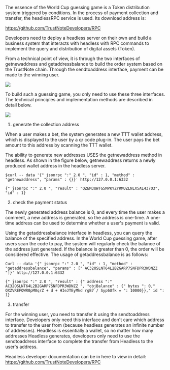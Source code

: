 The essence of the World Cup guessing game is a Token distribution system triggered by conditions. In the process of payment collection and transfer, the headlessRPC service is used. Its download address is:

https://github.com/TrustNoteDevelopers/RPC

Developers need to deploy a headless server on their own and build a business system that interacts with headless with RPC commands to implement the query and distribution of digital assets (Token).

From a technical point of view, it is through the two interfaces of getnewaddress and getaddressbalance to build the order system based on the TrustNote chain. Through the sendtoaddress interface, payment can be made to the winning user.

![](https://github.com/TrustNoteDevelopers/wiki/raw/master/samples/images/worldcup2018_01.jpg)

To build such a guessing game, you only need to use these three interfaces. The technical principles and implementation methods are described in detail below.

![](https://github.com/TrustNoteDevelopers/wiki/raw/master/samples/images/worldcup2018_02.jpg)

1) generate the collection address

When a user makes a bet, the system generates a new TTT wallet address, which is displayed to the user by a qr code plug-in. The user pays the bet amount to this address by scanning the TTT wallet.

The ability to generate new addresses USES the getnewaddress method in headless. As shown in the figure below, getnewaddress returns a newly produced wallet address in the headless server.

```
$curl -- data '{" jsonrpc ":" 2.0 ", "id" : 1, "method" : "getnewaddress", "params" : {}}' http://127.0.0.1:6332 
```

```
{" jsonrpc ":" 2.0 ", "result" : "QZEM3UWTG5MPKYZYRMUZLNLX5AL437O3", "id" : 1}
```

2) check the payment status

The newly generated address balance is 0, and every time the user makes a comment, a new address is generated, so the address is one-time. A one-time address can be used to determine whether a user's payment is valid.

Using the getaddressbalance interface in headless, you can query the balance of the specified address. In the World Cup guessing game, after users scan the code to pay, the system will regularly check the balance of the address just generated. If the balance is greater than 0, the order will be considered effective. The usage of getaddressbalance is as follows:

```
Curl -- data '{" jsonrpc ":" 2.0 ", "id" : 1, "method" : "getaddressbalance", "params" : [" AC32OSLNT64L2B2GARP7SNFDPR3WDNZZ "]}' http://127.0.0.1:6332
```

```
{" jsonrpc ":" 2.0 ", "result" : {" address ":" AC32OSLNT64L2B2GARP7SNFDPR3WDNZZ ", "objBalance" : {" bytes ": 0," QXZVREFQWR0pM0qrZ + d + HIeJTEyMkd rgB7 / Syp6Ufk = ": 10000}}," id ": 1}
```

3) transfer

For the winning user, you need to transfer it using the sendtoaddress interface. Developers only need this interface and don't care which address to transfer to the user from (because headless generates an infinite number of addresses). Headless is essentially a wallet, so no matter how many addresses Headless generates, developers only need to use the sendtoaddress interface to complete the transfer from Headless to the user's address.


Headless developer documentation can be in here to view in detail: https://github.com/TrustNoteDevelopers/RPC
